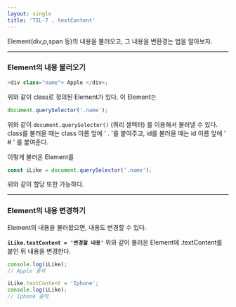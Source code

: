 ```yaml
---
layout: single
title: 'TIL-7 , textContent'
---
```


Element(div,p,span 등)의 내용을 불러오고, 그 내용을 변환경는 법을 알아보자.
***

<h3>Element의 내용 불러오기</h3>

```javascript
<div class="name"> Apple </div>;
```
위와 같이 class로 정의된 Element가 있다.
이 Element는

```javascript
document.querySelector('.name');
```
위와 같이 ``document.querySelector()`` (쿼리 셀렉터) 를 이용해서 불러낼 수 있다.
class를 불러올 때는 class 이름 앞에 ' . '를 붙여주고,
id를 불러올 때는 id 이름 앞에 ' # ' 를 붙여준다.

이렇게 불러온 Element를

```javascript
const iLike = document.querySelector('.name');
```

위와 같이 할당 또한 가능하다.
***

<h3>Element의 내용 변경하기</h3>

Element의 내용을 불러왔으면, 내용도 변경할 수 있다.

**``iLike.textContent = '변경할 내용'``**
위와 같이 불러온 Element에 .textContent를 붙인 뒤 내용을 변경한다.

```javascript
console.log(iLike);
// Apple 출력

iLike.textContent = 'Iphone';
console.log(iLike);
// Iphone 출력
```

